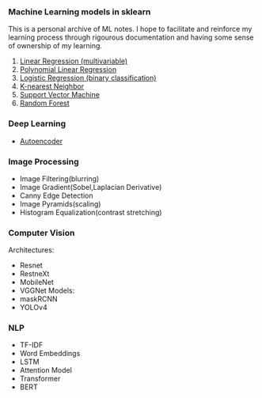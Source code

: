 ### Machine Learning models in sklearn
This is a personal archive of ML notes. I hope to facilitate and reinforce my learning process through rigourous documentation and having some sense of ownership of my learning.

1. [Linear Regression (multivariable)](https://github.com/savvyguru/MachineLearning/blob/master/MultiVariableLinearRegression.ipynb)
2. [Polynomial Linear Regression](https://github.com/savvyguru/MachineLearning/blob/master/polynomialRegression.ipynb)
3. [Logistic Regression (binary classification)](https://github.com/savvyguru/MachineLearning/blob/master/logisticRegression.ipynb)
4. [K-nearest Neighbor](https://github.com/savvyguru/MachineLearning/blob/master/k_neighbors.ipynb)
5. [Support Vector Machine](https://github.com/savvyguru/MachineLearning/blob/master/supportVectorMachines.ipynb)
6. [Random Forest](https://github.com/savvyguru/MachineLearning/blob/master/randomForest.ipynb)

### Deep Learning
* [Autoencoder](https://github.com/savvyguru/MachineLearning/blob/master/autoencoder.md)

### Image Processing
* Image Filtering(blurring)
* Image Gradient(Sobel,Laplacian Derivative)
* Canny Edge Detection
* Image Pyramids(scaling)
* Histogram Equalization(contrast stretching)

### Computer Vision
Architectures:
* Resnet
* RestneXt
* MobileNet
* VGGNet
Models:
* maskRCNN
* YOLOv4

### NLP
* TF-IDF
* Word Embeddings
* LSTM
* Attention Model
* Transformer
* BERT

